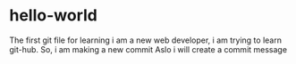 # hello-world
The first git file for learning
i am a new web developer, i am trying to learn git-hub. So, i am making a new commit
Aslo i will create a commit message
